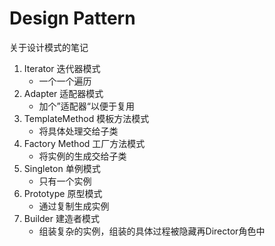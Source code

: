 # Design Pattern

关于设计模式的笔记

1. Iterator 迭代器模式
    - 一个一个遍历
2. Adapter 适配器模式
    - 加个”适配器“以便于复用
3. TemplateMethod 模板方法模式
    - 将具体处理交给子类
4. Factory Method 工厂方法模式
    - 将实例的生成交给子类
5. Singleton 单例模式
    - 只有一个实例
6. Prototype 原型模式
    - 通过复制生成实例
7. Builder 建造者模式
    - 组装复杂的实例，组装的具体过程被隐藏再Director角色中